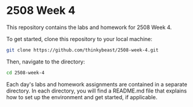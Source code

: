 # 2508 Week 4

This repository contains the labs and homework for 2508 Week 4.

To get started, clone this repository to your local machine:

```bash
git clone https://github.com/thinkybeast/2508-week-4.git
```

Then, navigate to the directory:

```bash
cd 2508-week-4
```

Each day's labs and homework assignments are contained in a separate directory. In each directory, you will find a README.md file that explains how to set up the environment and get started, if applicable.
